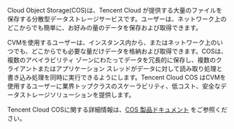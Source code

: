 Cloud Object Storage(COS)は、Tencent Cloud が提供する大量のファイルを保存する分散型データストレージサービスです。ユーザーは、ネットワーク上のどこからでも簡単に、お好みの量のデータを保存および取得できます。

CVMを使用するユーザーは、インスタンス内から、またはネットワーク上のいつでも、どこからでも必要な量だけデータを格納および取得できます。COSは、複数のアベイラビリティ ゾーンにわたってデータを冗長的に保存し、複数のクライアントまたはアプリケーション スレッドがデータに対して読み取り処理と書き込み処理を同時に実行できるようにします。Tencent Cloud COS はCVMを使用するユーザーに業界トップクラスのスケーラビリティ、低コスト、安全なデータストレージソリューションを提供します。

Tencent Cloud COSに関する詳細情報は、[COS 製品ドキュメント](https://cloud.tencent.com/document/product/436) をご参照ください。
